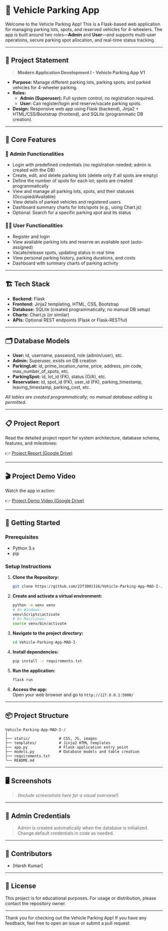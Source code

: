# 🚗 Vehicle Parking App

Welcome to the Vehicle Parking App! This is a Flask-based web application for managing parking lots, spots, and reserved vehicles for 4-wheelers. The app is built around two roles—**Admin** and **User**—and supports multi-user operations, secure parking spot allocation, and real-time status tracking.

---

## 📝 Project Statement

> **Modern Application Development I - Vehicle Parking App V1**

- **Purpose:** Manage different parking lots, parking spots, and parked vehicles for 4-wheeler parking.
- **Roles:**  
  - **Admin (Superuser):** Full system control, no registration required.
  - **User:** Can register/login and reserve/vacate parking spots.
- **Design:** Responsive web app using Flask (backend), Jinja2 + HTML/CSS/Bootstrap (frontend), and SQLite (programmatic DB creation).

---

## 🌟 Core Features

### 🚦 Admin Functionalities

- Login with predefined credentials (no registration needed; admin is created with the DB)
- Create, edit, and delete parking lots (delete only if all spots are empty)
- Define the number of spots for each lot; spots are created programmatically
- View and manage all parking lots, spots, and their statuses (Occupied/Available)
- View details of parked vehicles and registered users
- Dashboard summary charts for lots/spots (e.g., using Chart.js)
- Optional: Search for a specific parking spot and its status

### 🧑‍💼 User Functionalities

- Register and login
- View available parking lots and reserve an available spot (auto-assigned)
- Vacate/release spots, updating status in real time
- View personal parking history, parking durations, and costs
- Dashboard with summary charts of parking activity

---

## 🏗️ Tech Stack

- **Backend:** Flask
- **Frontend:** Jinja2 templating, HTML, CSS, Bootstrap
- **Database:** SQLite (created programmatically, no manual DB setup)
- **Charts:** Chart.js (or similar)
- **APIs:** Optional REST endpoints (Flask or Flask-RESTful)

---

## 🗂️ Database Models

- **User:** id, username, password, role (admin/user), etc.
- **Admin:** Superuser, exists on DB creation
- **ParkingLot:** id, prime_location_name, price, address, pin code, max_number_of_spots, etc.
- **ParkingSpot:** id, lot_id (FK), status (O/A), etc.
- **Reservation:** id, spot_id (FK), user_id (FK), parking_timestamp, leaving_timestamp, parking_cost, etc.

*All tables are created programmatically; no manual database editing is permitted.*

---

## 📋 Project Report

Read the detailed project report for system architecture, database schema, features, and milestones:

👉 [Project Report (Google Drive)](https://drive.google.com/file/d/1N3VbfZd8ZmmQOvfgGVvFelIN6BmAJ6Lo/view?usp=drive_link)

---

## 🎬 Project Demo Video

Watch the app in action:

👉 [Project Demo Video (Google Drive)](https://drive.google.com/file/d/1N8HT78i6gNe-MudNOAMmSCojCUHB-by/view?usp=sharing)

---

## 🚀 Getting Started

### Prerequisites

- Python 3.x
- pip

### Setup Instructions

1. **Clone the Repository:**
   ```bash
   git clone https://github.com/22f3001316/Vehicle-Parking-App-MAD-I-.git
   ```

2. **Create and activate a virtual environment:**
   ```bash
   python -m venv venv
   # On Windows:
   venv\Scripts\activate
   # On Mac/Linux:
   source venv/bin/activate
   ```

3. **Navigate to the project directory:**
   ```bash
   cd Vehicle-Parking-App-MAD-I-
   ```

4. **Install dependencies:**
   ```bash
   pip install -r requirements.txt
   ```

5. **Run the application:**
   ```bash
   flask run
   ```

6. **Access the app:**  
   Open your web browser and go to `http://127.0.0.1:5000/`

---

## 📦 Project Structure

```
Vehicle-Parking-App-MAD-I-/
│
├── static/             # CSS, JS, images
├── templates/          # Jinja2 HTML templates
├── app.py              # Flask application entry point
├── models.py           # Database models and table creation
├── requirements.txt
└── README.md
```

---

## 🖥️ Screenshots

> *(Include screenshots here for a visual overview!)*

---

## 🔑 Admin Credentials

> Admin is created automatically when the database is initialized. Change default credentials in code as needed.

---

## 👥 Contributors

- [Harsh Kumar]

---

## 📄 License

This project is for educational purposes. For usage or distribution, please contact the repository owner.

---

Thank you for checking out the Vehicle Parking App! If you have any feedback, feel free to open an issue or submit a pull request.